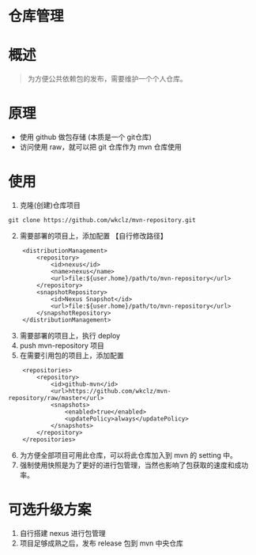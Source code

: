 # 仓库管理

# 概述
> 为方便公共依赖包的发布，需要维护一个个人仓库。

# 原理
- 使用 github 做包存储 (本质是一个 git仓库)
- 访问使用 raw，就可以把 git 仓库作为 mvn 仓库使用

# 使用
1. 克隆(创建)仓库项目
```
git clone https://github.com/wkclz/mvn-repository.git
```
2. 需要部署的项目上，添加配置 【自行修改路径】
```
    <distributionManagement>
        <repository>
            <id>nexus</id>
            <name>nexus</name>
            <url>file:${user.home}/path/to/mvn-repository</url>
        </repository>
        <snapshotRepository>
            <id>Nexus Snapshot</id>
            <url>file:${user.home}/path/to/mvn-repository</url>
        </snapshotRepository>
    </distributionManagement>
```
3. 需要部署的项目上，执行 deploy
4. push mvn-repository 项目
5. 在需要引用包的项目上，添加配置
```
    <repositories>
        <repository>
            <id>github-mvn</id>
            <url>https://github.com/wkclz/mvn-repository/raw/master</url>
            <snapshots>
                <enabled>true</enabled>
                <updatePolicy>always</updatePolicy>
            </snapshots>
        </repository>
    </repositories>
```
6. 为方便全部项目可用此仓库，可以将此仓库加入到 mvn 的 setting 中。
6. 强制使用快照是为了更好的进行包管理，当然也影响了包获取的速度和成功率。

# 可选升级方案
1. 自行搭建 nexus 进行包管理
2. 项目足够成熟之后，发布 release 包到 mvn 中央仓库
